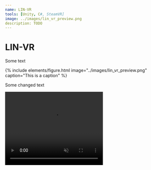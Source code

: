 ```yaml
---
name: LIN-VR
tools: [Unity, C#, SteamVR]
image: ../images/lin_vr_preview.png
description: TODO
---
```


# **LIN-VR**
Some text

{% include elements/figure.html image="../images/lin_vr_preview.png" caption="This is a caption" %}

Some changed text

<video width="320" height="240" preload loop autoplay muted>
  <source src="../videos/lin_vr_clip1.mp4" type="video/mp4">
</video>